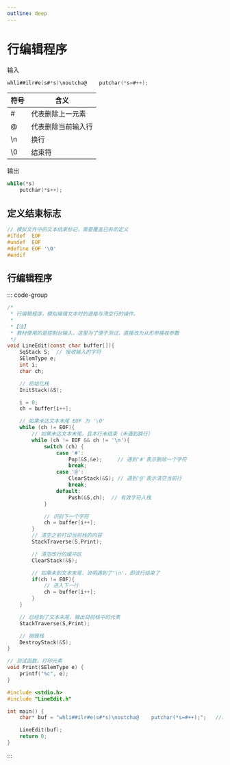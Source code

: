 ```yaml
---
outline: deep
---
```


# 行编辑程序

输入

```c
whli##ilr#e(s#*s)\noutcha@    putchar(*s=#++);
```

| 符号 | 含义               |
| ---- | ------------------ |
| #    | 代表删除上一元素   |
| @    | 代表删除当前输入行 |
| \n   | 换行               |
| \0   | 结束符             |

输出

```c
while(*s)
    putchar(*s++);
```

## 定义结束标志

```c
// 模拟文件中的文本结束标记，需要覆盖已有的定义
#ifdef  EOF
#undef  EOF
#define EOF '\0'
#endif
```

## 行编辑程序

::: code-group

```c [LineEdit.c]
/*
 * 行编辑程序，模拟编辑文本时的退格与清空行的操作。
 *
 *【注】
 * 教材使用的是控制台输入，这里为了便于测试，直接改为从形参接收参数
 */
void LineEdit(const char buffer[]){
    SqStack S;  // 接收输入的字符
    SElemType e;
    int i;
    char ch;

    // 初始化栈
    InitStack(&S);

    i = 0;
    ch = buffer[i++];

    // 如果未达文本末尾 EOF 为 '\0'
    while (ch != EOF){
        // 如果未达文本末尾，且本行未结束（未遇到换行）
        while (ch != EOF && ch != '\n'){
            switch (ch) {
                case '#':
                    Pop(&S,&e);     // 遇到'#'表示删除一个字符
                    break;
                case '@':
                    ClearStack(&S); // 遇到'@'表示清空当前行
                    break;
                default:
                    Push(&S,ch);  // 有效字符入栈
            }

            // 识别下一个字符
            ch = buffer[i++];
        }
        // 清空之前打印当前栈的内容
        StackTraverse(S,Print);

        // 清空改行的缓冲区
        ClearStack(&S);

        // 如果未到文本末尾，说明遇到了'\n'，即该行结束了
        if(ch != EOF){
            // 进入下一行
            ch = buffer[i++];
        }
    }

    // 已经到了文本末尾，输出目前栈中的元素
    StackTraverse(S,Print);

    // 销毁栈
    DestroyStack(&S);
}

// 测试函数，打印元素
void Print(SElemType e) {
    printf("%c", e);
}
```

```c [main.c]
#include <stdio.h>
#include "LineEdit.h"

int main() {
    char* buf = "whli##ilr#e(s#*s)\noutcha@    putchar(*s=#++);";   //需要录入的内容

    LineEdit(buf);
    return 0;
}
```

:::
